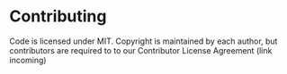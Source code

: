 # Contributing

Code is licensed under MIT. Copyright is maintained by each author, but contributors are required to to our Contributor License Agreement (link incoming)
